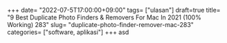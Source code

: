 +++
date= "2022-07-5T17:00:00+09:00"
tags= ["ulasan"]
draft=true
title= "9 Best Duplicate Photo Finders & Removers For Mac In 2021 (100% Working)        283"
slug= "duplicate-photo-finder-remover-mac-283"
categories= ["software, aplikasi"]
+++
asd
